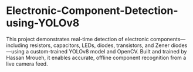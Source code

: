 # Electronic-Component-Detection-using-YOLOv8
This project demonstrates real-time detection of electronic components—including resistors, capacitors, LEDs, diodes, transistors, and Zener diodes—using a custom-trained YOLOv8 model and OpenCV. Built and trained by Hassan Mroueh, it enables accurate, offline component recognition from a live camera feed.
